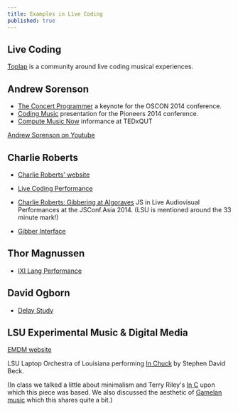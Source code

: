 ```yaml
---
title: Examples in Live Coding
published: true
---
```




## Live Coding 

[Toplap](http://toplap.org) is a community around live coding musical experiences.

## Andrew Sorenson

- [The Concert Programmer](https://www.youtube.com/watch?v=yY1FSsUV-8c) a keynote for the OSCON 2014 conference.
- [Coding Music](https://www.youtube.com/watch?v=5DuVuoe-_UQ) presentation for the Pioneers 2014 conference.
- [Compute Music Now](https://www.youtube.com/watch?v=GSGKEy8vHqg) informance at TEDxQUT

[Andrew Sorenson on Youtube](https://www.youtube.com/watch?v=bq-260NUw5o&list=PL_eJ0XdLbWzzq_03wTIMVew1gByub_wKS)

## Charlie Roberts

- [Charlie Roberts' website](http://charlie-roberts.com/)
- [Live Coding Performance](https://vimeo.com/80745664)
- [Charlie Roberts: Gibbering at Algoraves](https://www.youtube.com/watch?v=2BIOINFSbMg) JS in Live Audiovisual Performances at the JSConf.Asia 2014.  (LSU is mentioned around the 33 minute mark!)

- [Gibber Interface](http://gibber.mat.ucsb.edu/)


## Thor Magnussen

- [IXI Lang Performance](https://www.youtube.com/watch?v=04TcXlC9IBw)

## David Ogborn

- [Delay Study](https://www.youtube.com/watch?v=2gehI46oNvk)

## LSU Experimental Music & Digital Media

[EMDM website](http://emdm.music.lsu.edu)

LSU Laptop Orchestra of Louisiana performing [In Chuck](https://www.youtube.com/watch?v=-ZrmajoMxcE) by Stephen David Beck.

(In class we talked a little about minimalism and Terry Riley's [In C]() upon which this piece was based.  We also discussed the aesthetic of [Gamelan music](https://www.youtube.com/watch?v=aeAxXWx1Omk) which this shares quite a bit.)

